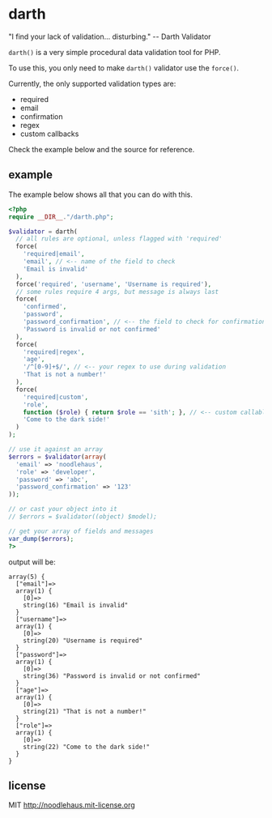 # darth

"I find your lack of validation... disturbing." -- Darth Validator

`darth()` is a very simple procedural data validation tool for PHP.

To use this, you only need to make `darth()` validator use the `force()`.

Currently, the only supported validation types are:

* required
* email
* confirmation
* regex
* custom callbacks

Check the example below and the source for reference.

## example

The example below shows all that you can do with this.

```php
<?php
require __DIR__."/darth.php";

$validator = darth(
  // all rules are optional, unless flagged with 'required'
  force(
    'required|email',
    'email', // <-- name of the field to check
    'Email is invalid'
  ),
  force('required', 'username', 'Username is required'),
  // some rules require 4 args, but message is always last
  force(
    'confirmed',
    'password',
    'password_confirmation', // <-- the field to check for confirmation
    'Password is invalid or not confirmed'
  ),
  force(
    'required|regex',
    'age',
    '/^[0-9]+$/', // <-- your regex to use during validation
    'That is not a number!'
  ),
  force(
    'required|custom',
    'role',
    function ($role) { return $role == 'sith'; }, // <-- custom callable
    'Come to the dark side!'
  )
);

// use it against an array
$errors = $validator(array(
  'email' => 'noodlehaus',
  'role' => 'developer',
  'password' => 'abc',
  'password_confirmation' => '123'
));

// or cast your object into it
// $errors = $validator((object) $model);

// get your array of fields and messages
var_dump($errors);
?>
```

output will be:

```
array(5) {
  ["email"]=>
  array(1) {
    [0]=>
    string(16) "Email is invalid"
  }
  ["username"]=>
  array(1) {
    [0]=>
    string(20) "Username is required"
  }
  ["password"]=>
  array(1) {
    [0]=>
    string(36) "Password is invalid or not confirmed"
  }
  ["age"]=>
  array(1) {
    [0]=>
    string(21) "That is not a number!"
  }
  ["role"]=>
  array(1) {
    [0]=>
    string(22) "Come to the dark side!"
  }
}
```

## license

MIT <http://noodlehaus.mit-license.org>
